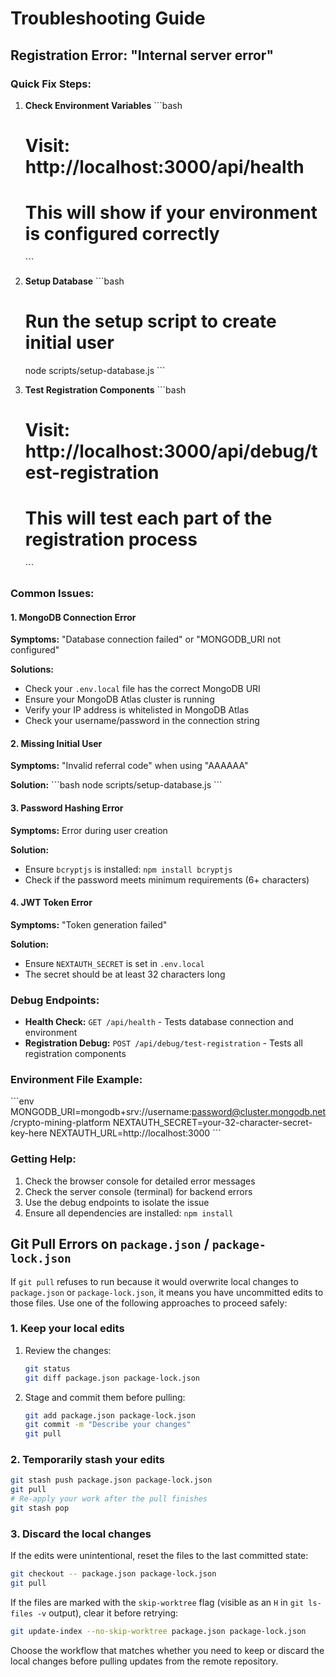 # Troubleshooting Guide

## Registration Error: "Internal server error"

### Quick Fix Steps:

1. **Check Environment Variables**
   \`\`\`bash
   # Visit: http://localhost:3000/api/health
   # This will show if your environment is configured correctly
   \`\`\`

2. **Setup Database**
   \`\`\`bash
   # Run the setup script to create initial user
   node scripts/setup-database.js
   \`\`\`

3. **Test Registration Components**
   \`\`\`bash
   # Visit: http://localhost:3000/api/debug/test-registration
   # This will test each part of the registration process
   \`\`\`

### Common Issues:

#### 1. MongoDB Connection Error
**Symptoms:** "Database connection failed" or "MONGODB_URI not configured"

**Solutions:**
- Check your `.env.local` file has the correct MongoDB URI
- Ensure your MongoDB Atlas cluster is running
- Verify your IP address is whitelisted in MongoDB Atlas
- Check your username/password in the connection string

#### 2. Missing Initial User
**Symptoms:** "Invalid referral code" when using "AAAAAA"

**Solution:**
\`\`\`bash
node scripts/setup-database.js
\`\`\`

#### 3. Password Hashing Error
**Symptoms:** Error during user creation

**Solution:**
- Ensure `bcryptjs` is installed: `npm install bcryptjs`
- Check if the password meets minimum requirements (6+ characters)

#### 4. JWT Token Error
**Symptoms:** "Token generation failed"

**Solution:**
- Ensure `NEXTAUTH_SECRET` is set in `.env.local`
- The secret should be at least 32 characters long

### Debug Endpoints:

- **Health Check:** `GET /api/health` - Tests database connection and environment
- **Registration Debug:** `POST /api/debug/test-registration` - Tests all registration components

### Environment File Example:

\`\`\`env
MONGODB_URI=mongodb+srv://username:password@cluster.mongodb.net/crypto-mining-platform
NEXTAUTH_SECRET=your-32-character-secret-key-here
NEXTAUTH_URL=http://localhost:3000
\`\`\`

### Getting Help:

1. Check the browser console for detailed error messages
2. Check the server console (terminal) for backend errors
3. Use the debug endpoints to isolate the issue
4. Ensure all dependencies are installed: `npm install`

## Git Pull Errors on `package.json` / `package-lock.json`

If `git pull` refuses to run because it would overwrite local changes to
`package.json` or `package-lock.json`, it means you have uncommitted edits to
those files. Use one of the following approaches to proceed safely:

### 1. Keep your local edits

1. Review the changes:
   ```bash
   git status
   git diff package.json package-lock.json
   ```
2. Stage and commit them before pulling:
   ```bash
   git add package.json package-lock.json
   git commit -m "Describe your changes"
   git pull
   ```

### 2. Temporarily stash your edits

```bash
git stash push package.json package-lock.json
git pull
# Re-apply your work after the pull finishes
git stash pop
```

### 3. Discard the local changes

If the edits were unintentional, reset the files to the last committed state:

```bash
git checkout -- package.json package-lock.json
git pull
```

If the files are marked with the `skip-worktree` flag (visible as an `H` in
`git ls-files -v` output), clear it before retrying:

```bash
git update-index --no-skip-worktree package.json package-lock.json
```

Choose the workflow that matches whether you need to keep or discard the local
changes before pulling updates from the remote repository.
